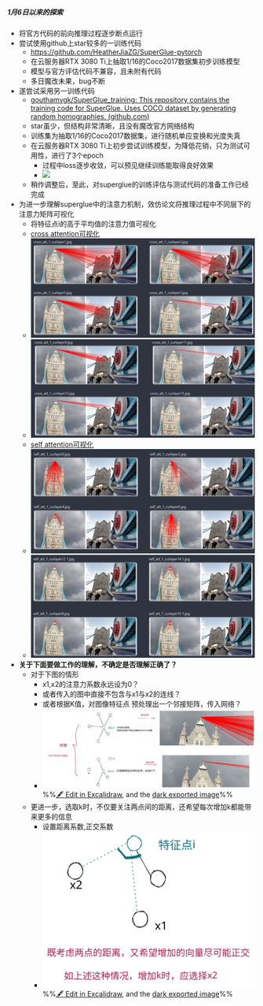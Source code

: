 ##### 1月6日以来的探索
- 将官方代码的前向推理过程逐步断点运行
- 尝试使用github上star较多的一训练代码
	- https://github.com/HeatherJiaZG/SuperGlue-pytorch
	- 在云服务器RTX 3080 Ti上抽取1/16的Coco2017数据集初步训练模型
	- 模型与官方评估代码不兼容，且未附有代码
	- 多日魔改未果，bug不断
- 遂尝试采用另一训练代码
	- [gouthamvgk/SuperGlue_training: This repository contains the training code for SuperGlue. Uses COCO dataset by generating random homographies. (github.com)](https://github.com/gouthamvgk/SuperGlue_training)
	- star虽少，但结构非常清晰，且没有魔改官方网络结构
	- 训练集为抽取1/16的Coco2017数据集，进行随机单应变换和光度失真
	- 在云服务器RTX 3080 Ti上初步尝试训练模型，为降低花销，只为测试可用性，进行了3个epoch
		- 过程中loss逐步收敛，可以预见继续训练能取得良好效果
		- ![](attachments/Pasted%20image%2020230110222438.png)
	- 稍作调整后，至此，对superglue的训练评估与测试代码的准备工作已经完成
- 为进一步理解superglue中的注意力机制，效仿论文将推理过程中不同层下的注意力矩阵可视化
	- 将特征点i的高于平均值的注意力值可视化
	- [cross attention可视化](../cross%20attention可视化.canvas)
	- ![](attachments/Pasted%20image%2020230111154722.png)
	- ![](attachments/Pasted%20image%2020230111154927.png)
	- [self attention可视化](../self%20attention可视化.canvas)
	- ![](attachments/Pasted%20image%2020230111154552.png)
	- ![](attachments/Pasted%20image%2020230111154627.png)
- **关于下面要做工作的理解，不确定是否理解正确了？**
	- 对于下图的情形
		- x1,x2的注意力系数永远设为0？
		- 或者传入的图中直接不包含与x1与x2的连线？
		- 或者根据K值，对图像特征点 预处理出一个邻接矩阵，传入网络？
		- ![](attachments/2023-01-11%202023-01-11%2015.50.45.excalidraw.svg)%%[🖋 Edit in Excalidraw](attachments/2023-01-11%202023-01-11%2015.50.45.excalidraw.md), and the [dark exported image](attachments/2023-01-11%202023-01-11%2015.50.45.excalidraw.dark.svg)%%
	- 更进一步，选取k时，不仅要关注两点间的距离，还希望每次增加k都能带来更多的信息
		- 设置距离系数,正交系数
		- ![](attachments/2023-01-11%202023-01-11%2016.28.15.excalidraw.svg)%%[🖋 Edit in Excalidraw](attachments/2023-01-11%202023-01-11%2016.28.15.excalidraw.md), and the [dark exported image](attachments/2023-01-11%202023-01-11%2016.28.15.excalidraw.dark.svg)%%